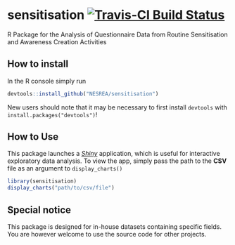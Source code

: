 
<!-- README.md is generated from README.Rmd. Please edit that file -->
sensitisation [![Travis-CI Build Status](https://travis-ci.org/BroVic/sensitisation.svg?branch=master)](https://travis-ci.org/BroVic/sensitisation)
===================================================================================================================================================

R Package for the Analysis of Questionnaire Data from Routine Sensitisation and Awareness Creation Activities

How to install
--------------

In the R console simply run

``` r
devtools::install_github("NESREA/sensitisation")
```

New users should note that it may be necessary to first install `devtools` with `install.packages("devtools")`!

How to Use
----------

This package launches a *[Shiny](https://shiny.rstudio.com/)* application, which is useful for interactive exploratory data analysis. To view the app, simply pass the path to the **CSV** file as an argument to `display_charts()`

``` r
library(sensitisation)
display_charts("path/to/csv/file")
```

Special notice
--------------

This package is designed for in-house datasets containing specific fields. You are however welcome to use the source code for other projects.
